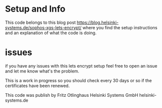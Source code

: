 # Setup and Info
This code belongs to this blog post https://blog.helsinki-systems.de/sophos-xgs-lets-encrypt/ where you find the setup instructions and an explanation of what the code is doing.

# issues
if you have any issues with this lets encrypt setup feel free to open an issue and let me know what's the problem.

This is a work in progress so you should check every 30 days or so if the certificates have been renewed.

This code was publish by 
Fritz Otlinghaus
Helsinki Systems GmbH
helsinki-systems.de
